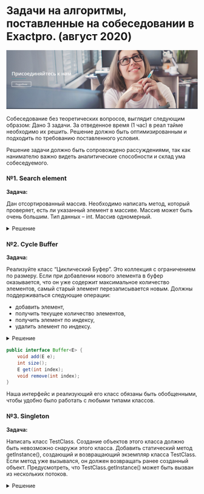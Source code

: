 # Задачи на алгоритмы, поставленные на собеседовании в Exactpro. (август 2020)

![](exactpro_intro.png)

Собеседование без теоретических вопросов, выглядит следующим образом:
Дано 3 задачи. За отведенное время (1 час) в реал тайме необходимо их решить. Решение должно быть оптимизированным и 
подходить по требованию поставленного условия.

Решение задачи должно быть сопровождено рассуждениями, так как нанимателю важно видеть аналитические способности и склад
ума собеседуемого.



### №1. Search element
**Задача:**

Дан отсортированный массив. Необходимо написать метод, который проверяет, есть ли указанный элемент в массиве. Массив 
может быть очень большим. Тип данных – int. Массив одномерный.

<details><summary>Решение</summary>

___

Самое простое решение, это конечно же **линейный** перебор с помощью простого цикла
```java
public boolean linearSearch(int[] array, int number) {
    for(int i = 0; i < array.length; i++) {
        if (array[i] == number) {
            return true;
        }
    }
    return false;
}
```
, но данный метод очень плохо работает с большими массивами, так как в наихудшем случае (отсутствия элемента) придется
перебрать все элементы массива. Сложность такого алгоритма составляет **O(n)** - т.е. для массива с 1_000_000 элементов
потребуется 1_000_000 шагов.

Правильным подходом в этом случае является **бинарный поиск**, который как раз предназначен для отсортированных массивов.
```java
public boolean binarySearch(int[] array, int number){
    int low = 0;
    int high = array.length - 1;
    while(low <= high) {
        int mid = (low + high) / 2;
        if (array[mid] == number) return true;
        if (array[mid] > number) high = mid - 1;
        if (array[mid] < number) low = mid + 1;
    }   
    return false;
}
```
, где на каждой итерации происходит разделение массива на 2, вследствие чего ненужная половина (старшая или младшая)
просто отбрасывается, что позволяет нам оптимизировать алгоритм до сложности **O(log(n))** - т.е. для массива с 1_000_000
элементов - в наихудшем случае потребуется **20 шагов!**
</details>


### №2. Cycle Buffer
**Задача:**

Реализуйте класс “Циклический Буфер”. Это коллекция с ограничением по размеру. Если при добавлении нового элемента в 
буфер оказывается, что он уже содержит максимальное количество элементов, самый старый элемент перезаписывается новым. 
Должны поддерживаться следующие операции:

- добавить элемент,
- получить текущее количество элементов,
- получить элемент по индексу,
- удалить элемент по индексу.

<details><summary>Решение</summary>

___

Прежде чем приступить к реализации класса цикло-буффера, хорошим тоном будет определить **интерфейс** для этого 
класса(как в коллекциях), контрактами которого будут наши 4 метода:
* void add(E e); 
* int size();
* E get(int index);
* void remove(int index);
</details>

```java
public interface Buffer<E> {
    void add(E e);
    int size();
    E get(int index);
    void remove(int index);
}
```
Наша интерфейс и реализующий его класс обязаны быть обобщенными, чтобы удобно было работать с любыми типами классов.


### №3. Singleton
**Задача:**

Написать класс TestClass. Создание объектов этого класса должно быть невозможно снаружи этого класса. Добавить 
статический метод getInstance(), создающий и возвращающий экземпляр класса TestClass. Если метод уже вызывался, он 
должен возвращать ранее созданный объект. Предусмотреть, что TestClass.getInstance() может быть вызван из нескольких 
потоков.

<details><summary>Решение</summary>

___

    В разработке...
</details>
